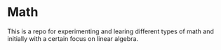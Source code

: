 # Math

This is a repo for experimenting and learing different types of math and initially with a certain focus on linear algebra.